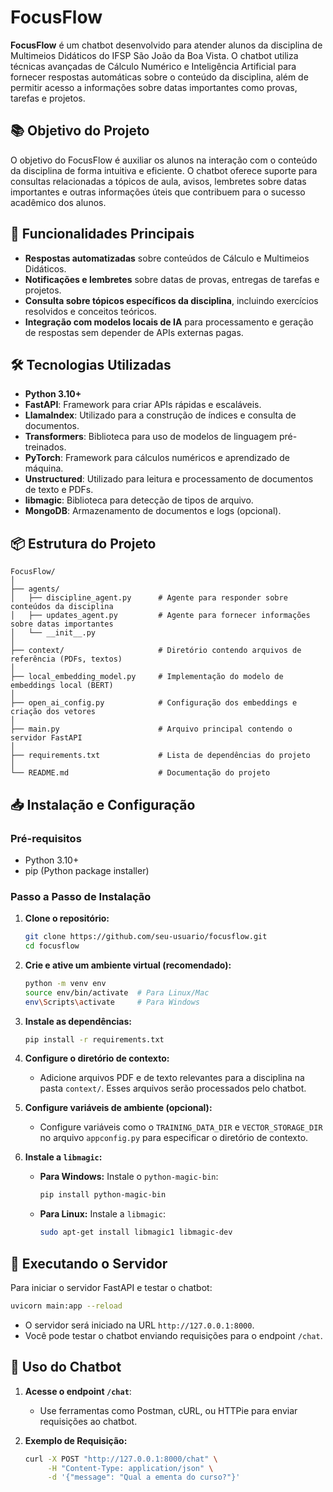# FocusFlow

**FocusFlow** é um chatbot desenvolvido para atender alunos da disciplina de Multimeios Didáticos do IFSP São João da Boa Vista. O chatbot utiliza técnicas avançadas de Cálculo Numérico e Inteligência Artificial para fornecer respostas automáticas sobre o conteúdo da disciplina, além de permitir acesso a informações sobre datas importantes como provas, tarefas e projetos.

## 📚 **Objetivo do Projeto**

O objetivo do FocusFlow é auxiliar os alunos na interação com o conteúdo da disciplina de forma intuitiva e eficiente. O chatbot oferece suporte para consultas relacionadas a tópicos de aula, avisos, lembretes sobre datas importantes e outras informações úteis que contribuem para o sucesso acadêmico dos alunos.

## 🚀 **Funcionalidades Principais**

- **Respostas automatizadas** sobre conteúdos de Cálculo e Multimeios Didáticos.
- **Notificações e lembretes** sobre datas de provas, entregas de tarefas e projetos.
- **Consulta sobre tópicos específicos da disciplina**, incluindo exercícios resolvidos e conceitos teóricos.
- **Integração com modelos locais de IA** para processamento e geração de respostas sem depender de APIs externas pagas.

## 🛠️ **Tecnologias Utilizadas**

- **Python 3.10+**
- **FastAPI**: Framework para criar APIs rápidas e escaláveis.
- **LlamaIndex**: Utilizado para a construção de índices e consulta de documentos.
- **Transformers**: Biblioteca para uso de modelos de linguagem pré-treinados.
- **PyTorch**: Framework para cálculos numéricos e aprendizado de máquina.
- **Unstructured**: Utilizado para leitura e processamento de documentos de texto e PDFs.
- **libmagic**: Biblioteca para detecção de tipos de arquivo.
- **MongoDB**: Armazenamento de documentos e logs (opcional).

## 📦 **Estrutura do Projeto**

```plaintext
FocusFlow/
│
├── agents/
│   ├── discipline_agent.py      # Agente para responder sobre conteúdos da disciplina
│   ├── updates_agent.py         # Agente para fornecer informações sobre datas importantes
│   └── __init__.py
│
├── context/                     # Diretório contendo arquivos de referência (PDFs, textos)
│
├── local_embedding_model.py     # Implementação do modelo de embeddings local (BERT)
│
├── open_ai_config.py            # Configuração dos embeddings e criação dos vetores
│
├── main.py                      # Arquivo principal contendo o servidor FastAPI
│
├── requirements.txt             # Lista de dependências do projeto
│
└── README.md                    # Documentação do projeto
```

## 📥 **Instalação e Configuração**

### **Pré-requisitos**

- Python 3.10+
- pip (Python package installer)

### **Passo a Passo de Instalação**

1. **Clone o repositório:**

   ```bash
   git clone https://github.com/seu-usuario/focusflow.git
   cd focusflow
   ```

2. **Crie e ative um ambiente virtual (recomendado):**

   ```bash
   python -m venv env
   source env/bin/activate  # Para Linux/Mac
   env\Scripts\activate     # Para Windows
   ```

3. **Instale as dependências:**

   ```bash
   pip install -r requirements.txt
   ```

4. **Configure o diretório de contexto:**

   - Adicione arquivos PDF e de texto relevantes para a disciplina na pasta `context/`. Esses arquivos serão processados pelo chatbot.

5. **Configure variáveis de ambiente (opcional):**

   - Configure variáveis como o `TRAINING_DATA_DIR` e `VECTOR_STORAGE_DIR` no arquivo `appconfig.py` para especificar o diretório de contexto.

6. **Instale a `libmagic`:**

   - **Para Windows:** Instale o `python-magic-bin`:
     ```bash
     pip install python-magic-bin
     ```
   - **Para Linux:** Instale a `libmagic`:
     ```bash
     sudo apt-get install libmagic1 libmagic-dev
     ```

## 🏃 **Executando o Servidor**

Para iniciar o servidor FastAPI e testar o chatbot:

```bash
uvicorn main:app --reload
```

- O servidor será iniciado na URL `http://127.0.0.1:8000`.
- Você pode testar o chatbot enviando requisições para o endpoint `/chat`.

## 📝 **Uso do Chatbot**

1. **Acesse o endpoint `/chat`**:

   - Use ferramentas como Postman, cURL, ou HTTPie para enviar requisições ao chatbot.

2. **Exemplo de Requisição:**

   ```bash
   curl -X POST "http://127.0.0.1:8000/chat" \
        -H "Content-Type: application/json" \
        -d '{"message": "Qual a ementa do curso?"}'
   ```